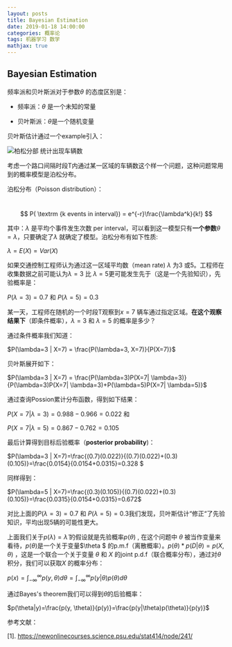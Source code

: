 ```yaml
---
layout: posts
title: Bayesian Estimation
date: 2019-01-18 14:00:00
categories: 概率论
tags: 机器学习 数学
mathjax: true
---
```

## Bayesian Estimation

频率派和贝叶斯派对于参数$\theta$ 的态度区别是：

* 频率派：$\theta$ 是一个未知的常量

* 贝叶斯派：$\theta​$ 是一个随机变量

贝叶斯估计通过一个example引入：

![柏松分部 统计出现车辆数](https://newonlinecourses.science.psu.edu/stat414/sites/onlinecourses.science.psu.edu.stat414/files/lesson52/147882_traffic/index.jpg)

考虑一个路口间隔时段T内通过某一区域的车辆数这个样一个问题，这种问题常用到的概率模型是泊松分布。

泊松分布（Poisson distribution）：

​$$ P( \textrm {k  events in interval}) = e^{-r}\frac{\lambda^k}{k!} $$

<!-- more -->

其中：$\lambda$ 是平均个事件发生次数 per interval，可以看到这一模型只有**一个参数**$\theta = \lambda$，只要确定了$\lambda$ 就确定了模型。泊松分布有如下性质:

​$\lambda = E(X) = Var(X)$

如果交通控制工程师认为通过这一区域平均数（mean rate) $\lambda​$ 为3 或5。工程师在收集数据之前可能认为$\lambda = 3​$ 比 $\lambda = 5​$ 更可能发生先于（这是一个先验知识），先验概率是：

​$P(\lambda = 3) = 0.7​$ 和 $P(\lambda = 5) = 0.3​$

某一天，工程师在随机的一个时段T观察到$x = 7$ 辆车通过指定区域。**在这个观察结果下**（即条件概率），$\lambda = 3$ 和 $\lambda = 5$ 的概率是多少？

通过条件概率我们知道：

​$P(\lambda=3 | X=7) = \frac{P(\lambda=3, X=7)}{P(X=7)}$

贝叶斯展开如下：

​$P(\lambda=3 | X=7) = \frac{P(\lambda=3)P(X=7| \lambda=3)}{P(\lambda=3)P(X=7| \lambda=3)+P(\lambda=5)P(X=7| \lambda=5)}$

通过查询Possion累计分布函数，得到如下结果：

​$P(X=7|\lambda=3)=0.988-0.966=0.022$  和

​$P(X=7|\lambda=5)=0.867-0.762=0.105$

最后计算得到目标后验概率（**posterior probability**)：

$P(\lambda=3 | X=7)=\frac{(0.7)(0.022)}{(0.7)(0.022)+(0.3)(0.105)}=\frac{0.0154}{0.0154+0.0315}=0.328 $

同样得到：

​$P(\lambda=5 | X=7)=\frac{(0.3)(0.105)}{(0.7)(0.022)+(0.3)(0.105)}=\frac{0.0315}{0.0154+0.0315}=0.672$

对比上面的$P(\lambda = 3) = 0.7​$  和 $P(\lambda = 5) = 0.3​$ 我们发现，贝叶斯估计“修正“了先验知识，平均出现5辆的可能性更大。

上面我们关于$p(\lambda) = \widehat{\lambda}$ 的假设就是先验概率$p(\theta)$ , 在这个问题中 $\theta$ 被当作变量来看待，$p(\theta)$是一个关于变量$\theta $ 的p.m.f（离散概率）。$p(\theta) * p(D|\theta) = p(X, \theta)$ ，这是一个联合一个关于变量 $\theta$ 和 $X$ 的joint p.d.f（联合概率分布），通过对$\theta$ 积分，我们可以获取$X$ 的概率分布：

​$p(x)=\int_{-\infty}^{\infty}p(y,\theta)d\theta=\int_{-\infty}^{\infty}p(y|\theta)p(\theta)d\theta$

通过Bayes's theorem我们可以得到$\theta​$的后验概率：

​$p(\theta|y)=\frac{p(y, \theta)}{p(y)}=\frac{p(y|\theta)p(\theta)}{p(y)}$

参考文献：

[1]. <https://newonlinecourses.science.psu.edu/stat414/node/241/>
